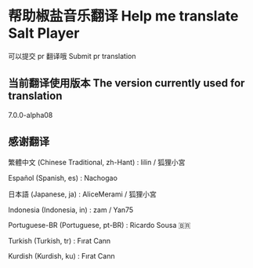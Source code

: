 # 帮助椒盐音乐翻译 Help me translate Salt Player

可以提交 pr 翻译哦  Submit pr translation

## 当前翻译使用版本 The version currently used for translation

7.0.0-alpha08

## 感谢翻译

繁體中文 (Chinese Traditional, zh-Hant) : lilin / 狐狸小宮

Español (Spanish, es) : Nachogao

日本語 (Japanese, ja) : AliceMerami / 狐狸小宮

Indonesia (Indonesia, in) : zam / Yan75

Portuguese-BR (Portuguese, pt-BR) : Ricardo Sousa 🇧🇷

Turkish (Turkish, tr) : Fırat Cann

Kurdish (Kurdish, ku) : Fırat Cann